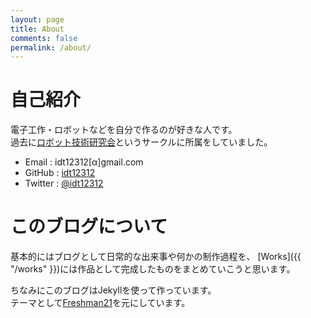 ```yaml
---
layout: page
title: About
comments: false
permalink: /about/
---
```

# 自己紹介
電子工作・ロボットなどを自分で作るのが好きな人です。    
過去に[ロボット技術研究会](https://www.rogiken.org)というサークルに所属をしていました。

* Email : idt12312[α]gmail.com
* GitHub : [idt12312](https://github.com/idt12312)
* Twitter : [@idt12312](https://twitter.com/idt12312)

# このブログについて
基本的にはブログとして日常的な出来事や何かの制作過程を、
[Works]({{ "/works" }})には作品として完成したものをまとめていこうと思います。  

ちなみにこのブログはJekyllを使って作っています。  
テーマとして[Freshman21](https://github.com/yulijia/freshman21)を元にしています。  
